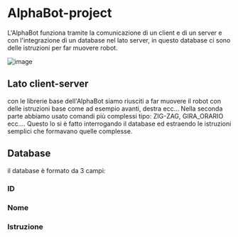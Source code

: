 # AlphaBot-project

L'AlphaBot funziona tramite la comunicazione di un client e di un server e con l'integrazione di un database nel lato server, in questo database ci sono delle istruzioni per far muovere robot.

![image](https://user-images.githubusercontent.com/72200894/141262474-5249d859-4c14-4d2a-9104-68312d4e1900.png)

## Lato client-server

con le librerie base dell'AlphaBot siamo riusciti a far muovere il robot con delle istruzioni base come ad esempio avanti, destra ecc...
Nella seconda parte abbiamo usato comandi più complessi tipo: ZIG-ZAG, GIRA_ORARIO ecc....
Questo lo si è fatto interrogando il database ed estraendo le istruzioni semplici che formavano quelle complesse. 

## Database

il database è formato da 3 campi:
### ID
### Nome
### Istruzione
